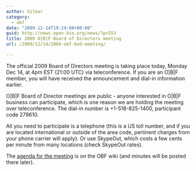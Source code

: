 ```yaml
---
author: hilmar
category:
  - obf
date: "2009-12-14T19:24:08+00:00"
guid: http://news.open-bio.org/news/?p=553
title: 2009 O|B|F Board of Directors meeting
url: /2009/12/14/2009-obf-bod-meeting/

---
```

The official 2009 Board of Directors meeting is taking place today, Monday Dec 14, at 4pm EST (21:00 UTC) via teleconference. If you are an O\|B\|F member, you will have received the announcement and dial-in information earlier.

O\|B\|F Board of Director meetings are public - anyone interested in O\|B\|F business can participate, which is one reason we are holding the meeting over teleconference. The dial-in number is +1-518-825-1400, participant code 279610.

All you need to participate is a telephone (this is a US toll number, and if you are located international or outside of the area code, pertinent charges from your phone carrier will apply). Or use SkypeOut, which costs a few cents per minute from many locations (check SkypeOut rates).

The [agenda for the meeting](/wiki/Minutes:2009_ConfCall) is on the OBF wiki (and minutes will be posted there later).
